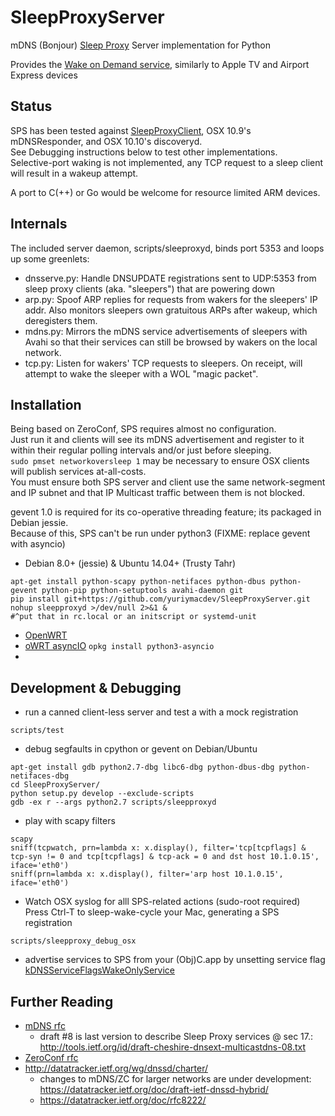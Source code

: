 SleepProxyServer
================
mDNS (Bonjour) [Sleep Proxy](http://stuartcheshire.org/SleepProxy/) Server implementation for Python

Provides the [Wake on Demand service](http://support.apple.com/kb/HT3774?viewlocale=en_US&locale=en_US), similarly to Apple TV and Airport Express devices

Status
------
SPS has been tested against [SleepProxyClient](http://github.com/awein/SleepProxyClient), OSX 10.9's mDNSResponder, and OSX 10.10's discoveryd.  
See Debugging instructions below to test other implementations.  
Selective-port waking is not implemented, any TCP request to a sleep client will result in a wakeup attempt.  

A port to C(++) or Go would be welcome for resource limited ARM devices.  

Internals
------
The included server daemon, scripts/sleeproxyd, binds port 5353 and loops up some greenlets:  
* dnsserve.py: Handle DNSUPDATE registrations sent to UDP:5353 from sleep proxy clients (aka. "sleepers") that are powering down  
* arp.py: Spoof ARP replies for requests from wakers for the sleepers' IP addr. Also monitors sleepers own gratuitous ARPs after wakeup, which deregisters them.  
* mdns.py: Mirrors the mDNS service advertisements of sleepers with Avahi so that their services can still be browsed by wakers on the local network.  
* tcp.py: Listen for wakers' TCP requests to sleepers. On receipt, will attempt to wake the sleeper with a WOL "magic packet".  

Installation
-------
Being based on ZeroConf, SPS requires almost no configuration.  
Just run it and clients will see its mDNS advertisement and register to it within their regular polling intervals and/or just before sleeping.  
`sudo pmset networkoversleep 1` may be necessary to ensure OSX clients will publish services at-all-costs.  
You must ensure both SPS server and client use the same network-segment and IP subnet and that IP Multicast traffic between them is not blocked.  

gevent 1.0 is required for its co-operative threading feature; its packaged in Debian jessie.  
Because of this, SPS can't be run under python3 (FIXME: replace gevent with asyncio)  

* Debian 8.0+ (jessie) & Ubuntu 14.04+ (Trusty Tahr)
```
apt-get install python-scapy python-netifaces python-dbus python-gevent python-pip python-setuptools avahi-daemon git
pip install git+https://github.com/yuriymacdev/SleepProxyServer.git
nohup sleepproxyd >/dev/null 2>&1 &
#^put that in rc.local or an initscript or systemd-unit
```

* [OpenWRT](https://github.com/enigmagroup/enigmabox-openwrt/blob/master/python-gevent/Makefile)
* [oWRT asyncIO](https://github.com/openwrt/packages/blob/master/lang/python3/files/python3-package-asyncio.mk) `opkg install python3-asyncio`
* 

Development & Debugging
-----
* run a canned client-less server and test a with a mock registration
```
scripts/test
```

* debug segfaults in cpython or gevent on Debian/Ubuntu
```
apt-get install gdb python2.7-dbg libc6-dbg python-dbus-dbg python-netifaces-dbg
cd SleepProxyServer/
python setup.py develop --exclude-scripts
gdb -ex r --args python2.7 scripts/sleepproxyd
```

* play with scapy filters
```
scapy
sniff(tcpwatch, prn=lambda x: x.display(), filter='tcp[tcpflags] & tcp-syn != 0 and tcp[tcpflags] & tcp-ack = 0 and dst host 10.1.0.15', iface='eth0')
sniff(prn=lambda x: x.display(), filter='arp host 10.1.0.15', iface='eth0')
```

* Watch OSX syslog for alll SPS-related actions (sudo-root required)
  Press Ctrl-T to sleep-wake-cycle your Mac, generating a SPS registration
```
scripts/sleepproxy_debug_osx
```

* advertise services to SPS from your (Obj)C.app by unsetting service flag [kDNSServiceFlagsWakeOnlyService](https://developer.apple.com/library/mac/documentation/Networking/Reference/DNSServiceDiscovery_CRef/Reference/reference.html#jumpTo_166)

Further Reading
-------
* [mDNS rfc](http://datatracker.ietf.org/doc/rfc6762/)
  * draft #8 is last version to describe Sleep Proxy services @ sec 17.: http://tools.ietf.org/id/draft-cheshire-dnsext-multicastdns-08.txt
* [ZeroConf rfc](http://datatracker.ietf.org/doc/rfc6763/)
* http://datatracker.ietf.org/wg/dnssd/charter/
  * changes to mDNS/ZC for larger networks are under development: https://datatracker.ietf.org/doc/draft-ietf-dnssd-hybrid/
  * https://datatracker.ietf.org/doc/rfc8222/
